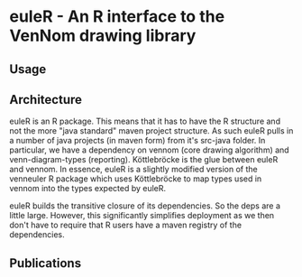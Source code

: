 # euleR - An R interface to the VenNom drawing library

## Usage

## Architecture

euleR is an R package.  This means that it has to have the R structure and not the more "java standard" maven project structure.  As such euleR pulls in a number of java projects (in maven form) from it's src-java folder.  In particular, we have a dependency on vennom (core drawing algorithm) and venn-diagram-types (reporting).  Köttlebröcke is the glue between euleR and vennom.  In essence, euleR is a slightly modified version of the venneuler R package which uses Köttlebröcke to map types used in vennom into the types expected by euleR.

euleR builds the transitive closure of its dependencies.  So the deps are a little large.  However, this significantly simplifies deployment as we then don't have to require that R users have a maven registry of the dependencies.

## Publications
